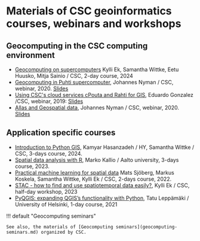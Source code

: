 # Materials of CSC geoinformatics courses, webinars and workshops

## Geocomputing in the CSC computing environment 
 
* [Geocomputing on supercomputers](https://e-learn.csc.fi/course/view.php?id=116) Kylli Ek, Samantha Wittke, Eetu Huusko, Mitja Sainio / CSC, 2-day course, 2024  
* [Geocomputing in Puhti supercomputer](http://youtu.be/PrgMFna3DKw), Johannes Nyman / CSC, webinar, 2020. [Slides](https://webinars.a3s.fi/2020-puhti-for-gis.pdf 'https://csc-guide-preview.rahtiapp.fi/origin/ktiits-gis-events/support/training-material/geocomputing-learning-materials/')   
* [Using CSC's cloud services cPouta and Rahti for GIS](http://youtu.be/8szDsp_33lU), Eduardo Gonzalez /CSC, webinar, 2019: [Slides](https://webinars.a3s.fi/2019-04-24-webinar-csc-cloud-services-for-gis.pdf 'cPouta and Rahti for GIS webinar slides')  
* [Allas and Geospatial data](http://youtu.be/mnFXe2-dJ_g), Johannes Nyman / CSC, webinar, 2020. [Slides](https://webinars.a3s.fi/2020-allas-geospatial-data.pdf 'Allas and Geospatial data webinar slides') 
  
## Application specific courses 

* [Introduction to Python GIS](https://e-learn.csc.fi/course/view.php?id=122), Kamyar Hasanzadeh / HY, Samantha Wittke / CSC, 3-days course, 2024. 
* [Spatial data analysis with R](https://e-learn.csc.fi/course/view.php?id=120), Marko Kallio / Aalto university, 3-days course, 2023.  
* [Practical machine learning for spatial data](https://e-learn.csc.fi/course/view.php?id=121) Mats Sjöberg, Markus Koskela, Samantha Wittke, Kylli Ek / CSC, 2-days course, 2022.  
* [STAC - how to find and use spatiotemporal data easily?](https://gis-workshops.a3s.fi/2023-06-13-stac-workshop.pdf), Kylli Ek / CSC, half-day workshop, 2023 
* [PyQGIS: expanding QGIS’s functionality with Python](https://github.com/csc-training/pyqgis), Tatu Leppämäki / University of Helsinki, 1-day course, 2021 


!!! default "Geocomputing seminars"

	See also, the materials of [Geocomputing seminars](geocomputing-seminars.md) organized by CSC. 